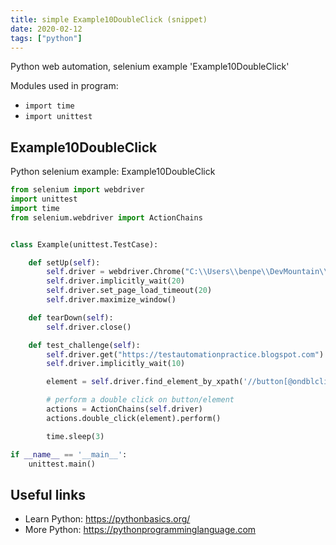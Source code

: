 ```yaml
---
title: simple Example10DoubleClick (snippet)
date: 2020-02-12
tags: ["python"]
---
```

Python web automation, selenium example 'Example10DoubleClick'


Modules used in program: 
* `import time`
* `import unittest`

## Example10DoubleClick

Python selenium example: Example10DoubleClick

```python
from selenium import webdriver
import unittest
import time
from selenium.webdriver import ActionChains


class Example(unittest.TestCase):

    def setUp(self):
        self.driver = webdriver.Chrome("C:\\Users\\benpe\\DevMountain\\testing-resources\\chromedriver.exe")
        self.driver.implicitly_wait(20)
        self.driver.set_page_load_timeout(20)
        self.driver.maximize_window()

    def tearDown(self):
        self.driver.close()

    def test_challenge(self):
        self.driver.get("https://testautomationpractice.blogspot.com")
        self.driver.implicitly_wait(10)

        element = self.driver.find_element_by_xpath('//button[@ondblclick="myFunction1()"]')

        # perform a double click on button/element
        actions = ActionChains(self.driver)
        actions.double_click(element).perform()

        time.sleep(3)

if __name__ == '__main__':
    unittest.main()


```

## Useful links

- Learn Python: https://pythonbasics.org/
- More Python: https://pythonprogramminglanguage.com
